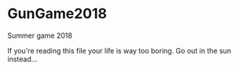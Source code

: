 # GunGame2018
Summer game 2018

If you're reading this file your life is way too boring. Go out in the sun instead...
